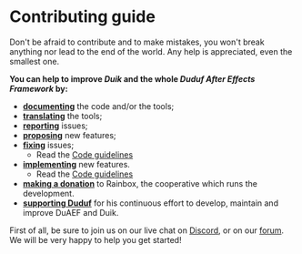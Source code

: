 # Contributing guide

Don't be afraid to contribute and to make mistakes, you won't break anything nor lead to the end of the world. Any help is appreciated, even the smallest one.

**You can help to improve *Duik* and the whole *Duduf After Effects Framework* by:**

- **[documenting](../Documentation)** the code and/or the tools;
- **[translating](../Translation)** the tools;
- **[reporting](../Bug-Report-&-Feature-Request)** issues;
- **[proposing](../Bug-Report-&-Feature-Request)** new features;
- **[fixing](../Coding)** issues;
  - Read the [Code guidelines](../Code-Guidelines)
- **[implementing](../Coding)** new features.
  - Read the [Code guidelines](../Code-Guidelines)
- **[making a donation](https://rainboxprod.coop/en/tools/#don)** to Rainbox, the cooperative which runs the development.
- **[supporting Duduf](https://patreon.com/duduf)** for his continuous effort to develop, maintain and improve DuAEF and Duik.

First of all, be sure to join us on our live chat on [Discord](https://discord.gg/hNuKny8), or on our [forum](http://forum.rainboxprod.coop/). We will be very happy to help you get started!
